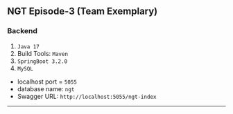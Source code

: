 ## NGT Episode-3 (Team Exemplary)

### Backend
1. `Java 17`
2. Build Tools: `Maven`
2. `SpringBoot 3.2.0`
3. `MySQL`
- localhost port = `5055`
- database name: `ngt`
- Swagger URL: `http://localhost:5055/ngt-index`

*********************

